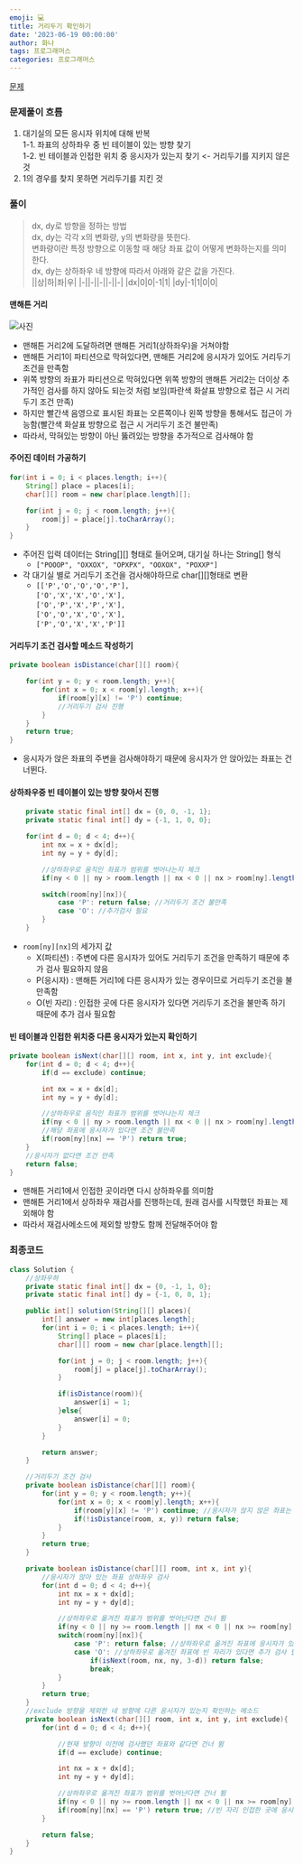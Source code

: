 ```yaml
---
emoji: 💻
title: 거리두기 확인하기
date: '2023-06-19 00:00:00'
author: 화나
tags: 프로그래머스
categories: 프로그래머스
---
```


[문제](https://school.programmers.co.kr/learn/courses/30/lessons/81302)

### 문제풀이 흐름

1. 대기실의 모든 응시자 위치에 대해 반복 <br>
   1-1. 좌표의 상하좌우 중 빈 테이블이 있는 방향 찾기<br>
   1-2. 빈 테이블과 인접한 위치 중 응시자가 있는지 찾기 <- 거리두기를 지키지 않은 것<br>
2. 1의 경우를 찾지 못하면 거리두기를 지킨 것

### 풀이

> dx, dy로 방향을 정하는 방법 <br>
> dx, dy는 각각 x의 변화량, y의 변화량을 뜻한다. <br>
> 변화량이란 특정 방향으로 이동할 때 해당 좌표 값이 어떻게 변화하는지를 의미한다. <br>
> dx, dy는 상하좌우 네 방향에 따라서 아래와 같은 값을 가진다. <br>
> ||상|하|좌|우|
> |-||-||-||-||-|
> |dx|0|0|-1|1|
> |dy|-1|1|0|0|

#### 맨해튼 거리

![사진](./distance.png)

- 맨해튼 거리2에 도달하려면 맨해튼 거리1(상하좌우)을 거쳐야함
- 맨해튼 거리1이 파티션으로 막혀있다면, 맨해튼 거리2에 응시자가 있어도 거리두기 조건을 만족함
- 위쪽 방향의 좌표가 파티션으로 막혀있다면 위쪽 방향의 맨해튼 거리2는 더이상 추가적인 검사를 하지 않아도 되는것 처럼 보임(파란색 화살표 방향으로 접근 시 거리두기 조건 만족)
- 하지만 빨간색 음영으로 표시된 좌표는 오른쪽이나 왼쪽 방향을 통해서도 접근이 가능함(빨간색 화살표 방향으로 접근 시 거리두기 조건 불만족)
- 따라서, 막혀있는 방향이 아닌 뚫려있는 방향을 추가적으로 검사해야 함

#### 주어진 데이터 가공하기

```java
for(int i = 0; i < places.length; i++){
    String[] place = places[i];
    char[][] room = new char[place.length][];

    for(int j = 0; j < room.length; j++){
        room[j] = place[j].toCharArray();
    }
}
```

- 주어진 입력 데이터는 String[][] 형태로 들어오며, 대기실 하나는 String[] 형식
  - `["POOOP", "OXXOX", "OPXPX", "OOXOX", "POXXP"]`
- 각 대기실 별로 거리두기 조건을 검사해야하므로 char[][]형태로 변환
  - `[['P','O','O','O','P'],`<br>
    `['O','X','X','O','X'],`<br>
    `['O','P','X','P','X'],`<br>
    `['O','O','X','O','X'],`<br>
    `['P','O','X','X','P']]`

#### 거리두기 조건 검사할 메소드 작성하기

```java
private boolean isDistance(char[][] room){

    for(int y = 0; y < room.length; y++){
        for(int x = 0; x < room[y].length; x++){
            if(room[y][x] != 'P') continue;
            //거리두기 검사 진행
        }
    }
    return true;
}
```

- 응시자가 앉은 좌표의 주변을 검사해야하기 때문에 응시자가 안 앉아있는 좌표는 건너뛴다.

#### 상하좌우중 빈 테이블이 있는 방향 찾아서 진행

```java
    private static final int[] dx = {0, 0, -1, 1};
    private static final int[] dy = {-1, 1, 0, 0};

    for(int d = 0; d < 4; d++){
        int nx = x + dx[d];
        int ny = y + dy[d];

        //상하좌우로 움직인 좌표가 범위를 벗어나는지 체크
        if(ny < 0 || ny > room.length || nx < 0 || nx > room[ny].length) continue;

        switch(room[ny][nx]){
            case 'P': return false; //거리두기 조건 불만족
            case 'O': //추가검사 필요
        }
    }
```

- `room[ny][nx]`의 세가지 값
  - X(파티션) : 주변에 다른 응시자가 있어도 거리두기 조건을 만족하기 때문에 추가 검사 필요하지 않음
  - P(응시자) : 맨해튼 거리1에 다른 응시자가 있는 경우이므로 거리두기 조건을 불만족함
  - O(빈 자리) : 인접한 곳에 다른 응시자가 있다면 거리두기 조건을 불만족 하기 때문에 추가 검사 필요함

#### 빈 테이블과 인접한 위치중 다른 응시자가 있는지 확인하기

```java
private boolean isNext(char[][] room, int x, int y, int exclude){
    for(int d = 0; d < 4; d++){
        if(d == exclude) continue;

        int nx = x + dx[d];
        int ny = y + dy[d];

        //상하좌우로 움직인 좌표가 범위를 벗어나는지 체크
        if(ny < 0 || ny > room.length || nx < 0 || nx > room[ny].length) continue;
        //해당 좌표에 응시자가 있다면 조건 불만족
        if(room[ny][nx] == 'P') return true;
    }
    //응시자가 없다면 조건 만족
    return false;
}
```

- 맨해튼 거리1에서 인접한 곳이라면 다시 상하좌우를 의미함
- 맨해튼 거리1에서 상하좌우 재검사를 진행하는데, 원래 검사를 시작했던 좌표는 제외해야 함
- 따라서 재검사메소드에 제외할 방향도 함께 전달해주어야 함

### 최종코드

```java
class Solution {
    //상좌우하
    private static final int[] dx = {0, -1, 1, 0};
    private static final int[] dy = {-1, 0, 0, 1};

    public int[] solution(String[][] places){
        int[] answer = new int[places.length];
        for(int i = 0; i < places.length; i++){
            String[] place = places[i];
            char[][] room = new char[place.length][];

            for(int j = 0; j < room.length; j++){
                room[j] = place[j].toCharArray();
            }

            if(isDistance(room)){
                answer[i] = 1;
            }else{
                answer[i] = 0;
            }
        }

        return answer;
    }

    //거리두기 조건 검사
    private boolean isDistance(char[][] room){
        for(int y = 0; y < room.length; y++){
            for(int x = 0; x < room[y].length; x++){
                if(room[y][x] != 'P') continue; //응시자가 앉지 않은 좌표는 건너 뜀
                if(!isDistance(room, x, y)) return false;
            }
        }
        return true;
    }

    private boolean isDistance(char[][] room, int x, int y){
        //응시자가 앉아 있는 좌표 상하좌우 검사
        for(int d = 0; d < 4; d++){
            int nx = x + dx[d];
            int ny = y + dy[d];

            //상하좌우로 옮겨진 좌표가 범위를 벗어난다면 건너 뜀
            if(ny < 0 || ny >= room.length || nx < 0 || nx >= room[ny].length) continue;
            switch(room[ny][nx]){
                case 'P': return false; //상하좌우로 옮겨진 좌표에 응시자가 있다면 조건 불만족
                case 'O': //상하좌우로 옮겨진 좌표에 빈 자리가 있다면 추가 검사 필요
                    if(isNext(room, nx, ny, 3-d)) return false;
                    break;
            }
        }
        return true;
    }
    //exclude 방향을 제외한 네 방향에 다른 응시자가 있는지 확인하는 메소드
    private boolean isNext(char[][] room, int x, int y, int exclude){
        for(int d = 0; d < 4; d++){

            //현재 방향이 이전에 검사했던 좌표와 같다면 건너 뜀
            if(d == exclude) continue;

            int nx = x + dx[d];
            int ny = y + dy[d];

            //상하좌우로 옮겨진 좌표가 범위를 벗어난다면 건너 뜀
            if(ny < 0 || ny >= room.length || nx < 0 || nx >= room[ny].length) continue;
            if(room[ny][nx] == 'P') return true; //빈 자리 인접한 곳에 응시자가 있다면 조건 불만족
        }

        return false;
    }
}
```

```toc

```
